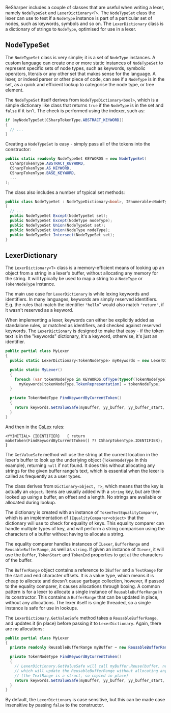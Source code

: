 [//]: # (title: Utility Classes)

ReSharper includes a couple of classes that are useful when writing a lexer, namely `NodeTypeSet` and `LexerDictionary<T>`. The `NodeTypeSet` class the lexer can use to test if a `NodeType` instance is part of a particular set of nodes, such as keywords, symbols and so on. The `LexerDictionary` class is a dictionary of strings to `NodeType`, optimised for use in a lexer.

## NodeTypeSet

The `NodeTypeSet` class is very simple; it is a set of `NodeType` instances. A custom language can create one or more static instances of `NodeTypeSet` to represent specific sets of node types, such as keywords, symbolic operators, literals or any other set that makes sense for the language. A lexer, or indeed parser or other piece of code, can see if a `NodeType` is in the set, as a quick and efficient lookup to categorise the node type, or tree element.

The `NodeTypeSet` itself derives from `NodeTypeDictionary<bool>`, which is a simple dictionary like class that returns `true` if the `NodeType` is in the set and `false` if it isn't. The check is performed using the indexer, such as:

```csharp
if (myNodeTypeSet[CSharpTokenType.ABSTRACT_KEYWORD])
{
  // ...
}
```

Creating a `NodeTypeSet` is easy - simply pass all of the tokens into the constructor:

```csharp
public static readonly NodeTypeSet KEYWORDS = new NodeTypeSet(
  CSharpTokenType.ABSTRACT_KEYWORD,
  CSharpTokenType.AS_KEYWORD,
  CSharpTokenType.BASE_KEYWORD,
  ...
);
```

The class also includes a number of typical set methods:

```csharp
public class NodeTypeSet : NodeTypeDictionary<bool>, IEnumerable<NodeType>
{
  // ...
  public NodeTypeSet Except(NodeTypeSet set);
  public NodeTypeSet Except(NodeType nodeType);
  public NodeTypeSet Union(NodeTypeSet set);
  public NodeTypeSet Union(NodeType nodeType);
  public NodeTypeSet Intersect(NodeTypeSet set);
}
```

## LexerDictionary

The `LexerDictionary<T>` class is a memory-efficient means of looking up an object from a string in a lexer's buffer, without allocating any memory for the string. It will typically be used to map a string to a `NodeType` or `TokenNodeType` instance.

The main use case for `LexerDictionary` is while lexing keywords and identifiers. In many languages, keywords are simply reserved identifiers. E.g. the rules that match the identifier `"hello`" would also match `"return"`, if it wasn't reserved as a keyword.

When implementing a lexer, keywords can either be explicitly added as standalone rules, or matched as identifiers, and checked against reserved keywords. The `LexerDictionary` is designed to make that easy - if the token text is in the "keywords" dictionary, it's a keyword, otherwise, it's just an identifier.

```csharp
public partial class MyLexer
{
  public static LexerDictionary<TokenNodeType> myKeywords = new LexerDictionary<TokenNodeType>();

  public static MyLexer()
  {
    foreach (var tokenNodeType in KEYWORDS.OfType(typeof(TokenNodeType))
      myKeywords[tokenNodeType.TokenRepresentation] = tokenNodeType;
  }

  private TokenNodeType FindKeywordByCurrentToken()
  {
    return keywords.GetValueSafe(myBuffer, yy_buffer, yy_buffer_start, yy_buffer_end);
  }
}
```

And then in the [CsLex](CsLex.md) rules:

```
<YYINITIAL> {IDENTIFIER}   { return makeToken(FindKeywordByCurrentToken() ?? CSharpTokenType.IDENTIFIER); }
```

The `GetValueSafe` method will use the string at the current location in the lexer's buffer to look up the underlying object (`TokenNodeType` in this example), returning `null` if not found. It does this without allocating any strings for the given buffer range's text, which is essential when the lexer is called as frequently as a user types.

The class derives from `Dictionary<object, T>`, which means that the key is actually an `object`. Items are usually added with a `string` key, but are then looked up using a buffer, an offset and a length. No strings are available or allocated during lookup.

The dictionary is created with an instance of `TokenTextEqualityComparer`, which is an implementation of `IEqualityComparer<object>` that the dictionary will use to check for equality of keys. This equality comparer can handle multiple types of key, and will perform a string comparison using the characters of a buffer without having to allocate a string.

The equality comparer handles instances of `ILexer`, `BufferRange` and `ReusableBufferRange`, as well as `string`. If given an instance of `ILexer`, it will use the `Buffer`, `TokenStart` and `TokenEnd` properties to get at the characters of the buffer.

The `BufferRange` object contains a reference to `IBuffer` and a `TextRange` for the start and end character offsets. It is a value type, which means it is cheap to allocate and doesn't cause garbage collection, however, if passed to the equality comparer, it causes allocations through boxing. A common pattern is for a lexer to allocate a single instance of `ReusableBufferRange` in its constructor. This contains a `BufferRange` that can be updated in place, without any allocations. The lexer itself is single threaded, so a single instance is safe for use in lookups.

The `LexerDictionary.GetValueSafe` method takes a `ReusableBufferRange`, and updates it (in place) before passing it to `LexerDictionary`. Again, there are no allocations:

```csharp
public partial class MyLexer
{
  private readonly ReusableBufferRange myBuffer = new ReusableBufferRange();

  private TokenNodeType FindKeywordByCurrentToken()
  {
    // LexerDictionary.GetValueSafe will call myBuffer.Reuse(buffer, new TextRange(start, end))
    // which will update the ReusableBufferRange without allocating any memory
    // (the TextRange is a struct, so copied in place)
    return keywords.GetValueSafe(myBuffer, yy_buffer, yy_buffer_start, yy_buffer_end);
  }
}
```

By default, the `LexerDictionary` is case sensitive, but this can be made case insensitive by passing `false` to the constructor.
